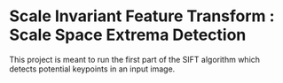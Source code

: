 # Scale Invariant Feature Transform : Scale Space Extrema Detection
This project is meant to run the first part of the SIFT algorithm which
detects potential keypoints in an input image.